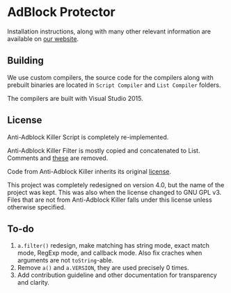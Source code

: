 # AdBlock Protector

Installation instructions, along with many other relevant information are available on [our website](http://jspenguin2017.github.io/AdBlockProtector/). 

## Building

We use custom compilers, the source code for the compilers along with prebuilt binaries are located in `Script Compiler` and `List Compiler` folders. 

The compilers are built with Visual Studio 2015. 

## License

Anti-Adblock Killer Script is completely re-implemented. 

Anti-Adblock Killer Filter is mostly copied and concatenated to List. Comments and [these](../master/List%20Compiler/Remove.txt) are removed. 

Code from Anti-Adblock Killer inherits its original [license](https://github.com/reek/anti-adblock-killer/blob/master/LICENSE). 

This project was completely redesigned on version 4.0, but the name of the project was kept. This was also when the license changed to GNU GPL v3. Files that are not from Anti-Adblock Killer falls under this license unless otherwise specified. 

## To-do

1. `a.filter()` redesign, make matching has string mode, exact match mode, RegExp mode, and callback mode. Also fix craches when arguments are not `toString`-able. 
2. Remove `a()` and `a.VERSION`, they are used precisely 0 times. 
3. Add contribution guideline and other documentation for transparency and clarity. 
